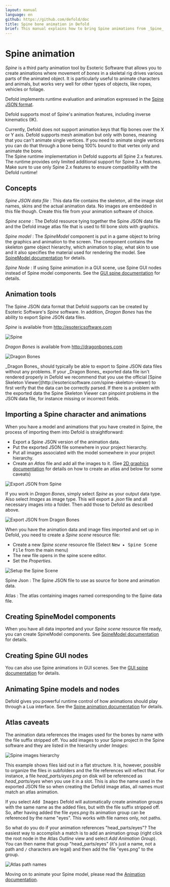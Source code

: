 ```yaml
---
layout: manual
language: en
github: https://github.com/defold/doc
title: Spine bone animation in Defold
brief: This manual explains how to bring Spine animations from _Spine_ or _Dragon Bone_ into Defold.
---
```


# Spine animation

_Spine_ is a third party animation tool by Esoteric Software that allows you to create animations where movement of _bones_ in a skeletal rig drives various parts of the animated object. It is particularly useful to animate characters and animals, but works very well for other types of objects, like ropes, vehicles or foliage.

Defold implements runtime evaluation and animation expressed in the [Spine JSON format](http://esotericsoftware.com/spine-json-format).

Defold supports most of Spine's animation features, including inverse kinematics (IK).

<div class='important' markdown='1'>
Currently, Defold does not support animation keys that flip bones over the X or Y axis. Defold supports mesh animation but only with bones, meaning that you can't animate single vertices. If you need to animate single vertices you can do that through a bone being 100% bound to that vertex only and animate the bone.
</div>

<div class='important' markdown='1'>
The Spine runtime implementation in Defold supports all Spine 2.x features. The runtime provides only limited additional support for Spine 3.x features. Make sure to use only Spine 2.x features to ensure compatibility with the Defold runtime!
</div>

## Concepts

*Spine JSON data file*
: This data file contains the skeleton, all the image slot names, skins and the actual animation data. No images are embedded in this file though. Create this file from your animation software of choice.

*Spine scene*
: The Defold resource tying together the Spine JSON data file and the Defold image atlas file that is used to fill bone slots with graphics.

*Spine model*
: The _SpineModel_ component is put in a game object to bring the graphics and animation to the screen. The component contains the skeleton game object hierarchy, which animation to play, what skin to use and it also specifies the material used for rendering the model. See [SpineModel documentation](/manuals/spinemodel) for details.

*Spine Node*
: If using Spine animation in a GUI scene, use Spine GUI nodes instead of Spine model components. See the [GUI spine documentation](/manuals/gui-spine) for details.

## Animation tools

The Spine JSON data format that Defold supports can be created by Esoteric Software's _Spine_ software. In addition, _Dragon Bones_ has the ability to export Spine JSON data files.

_Spine_ is available from http://esotericsoftware.com

![Spine](../images/spine/spine.png)

_Dragon Bones_ is available from http://dragonbones.com

![Dragon Bones](../images/spine/dragonbones.png)

<div class='important' markdown='1'>
_Dragon Bones_ should typically be able to export to Spine JSON data files without any problems. If your _Dragon Bones_ exported data file isn't rendered properly in Defold we recommend that you use the official [Spine Skeleton Viewer](http://esotericsoftware.com/spine-skeleton-viewer) to first verify that the data can be correctly parsed. If there is a problem with the exported data the Spine Skeleton Viewer can pinpoint problems in the JSON data file, for instance missing or incorrect fields.
</div>


## Importing a Spine character and animations

When you have a model and animations that you have created in Spine, the process of importing them into Defold is straightforward:

- Export a Spine JSON version of the animation data.
- Put the exported JSON file somewhere in your project hierarchy.
- Put all images associated with the model somewhere in your project hierarchy.
- Create an _Atlas_ file and add all the images to it. (See [2D graphics documentation](/manuals/2dgraphics) for details on how to create an atlas and below for some caveats)

![Export JSON from Spine](../images/spine/spine_json_export.png)

If you work in _Dragon Bones_, simply select *Spine* as your output data type. Also select *Images* as image type. This will export a *.json* file and all necessary images into a folder. Then add those to Defold as described above.

![Export JSON from Dragon Bones](../images/spine/dragonbones_json_export.png)

When you have the animation data and image files imported and set up in Defold, you need to create a _Spine scene_ resource file:

- Create a new _Spine scene_ resource file (Select <kbd>New ▸ Spine Scene File</kbd> from the main menu)
- The new file opens in the spine scene editor.
- Set the *Properties*.

![Setup the Spine Scene](../images/spine/spinescene.png)

Spine Json
: The Spine JSON file to use as source for bone and animation data.

Atlas
: The atlas containing images named corresponding to the Spine data file.

## Creating SpineModel components

When you have all data imported and your _Spine scene_ resource file ready, you can create SpineModel components. See [SpineModel documentation](/manuals/spinemodel) for details.

## Creating Spine GUI nodes

You can also use Spine animations in GUI scenes. See the [GUI spine documentation](/manuals/gui-spine) for details.

## Animating Spine models and nodes

Defold gives you powerful runtime control of how animations should play through a Lua interface. See the [Spine animation documentation](/manuals/spine-animation) for details.

## Atlas caveats

The animation data references the images used for the bones by name with the file suffix stripped off. You add images to your Spine project in the Spine software and they are listed in the hierarchy under *Images*:

![Spine images hierarchy](../images/spine/spine_images.png)

This example shows files laid out in a flat structure. It is, however, possible to organize the files in subfolders and the file references will reflect that. For instance, a file *head_parts/eyes.png* on disk will be referenced as *head_parts/eyes* when you use it in a slot. This is also the name used in the exported JSON file so when creating the Defold image atlas, all names must match an atlas animation.

If you select <kbd>Add Images</kbd> Defold will automatically create animation groups with the same name as the added files, but with the file suffix stripped off. So, after having added the file *eyes.png* its animation group can be referenced by the name "eyes". This works with file names only, not paths.

So what do you do if your animation references "head_parts/eyes"? The easiest way to accomplish a match is to add an animation group (right click the root node in the Atlas *Outline* view and select *Add Animation Group*). You can then name that group "head_parts/eyes" (it's just a name, not a path and `/` characters are legal) and then add the file "eyes.png" to the group.

![Atlas path names](../images/spine/atlas_names.png)

Moving on to animate your Spine model, please read the [Animation documentation](/manuals/animation).
